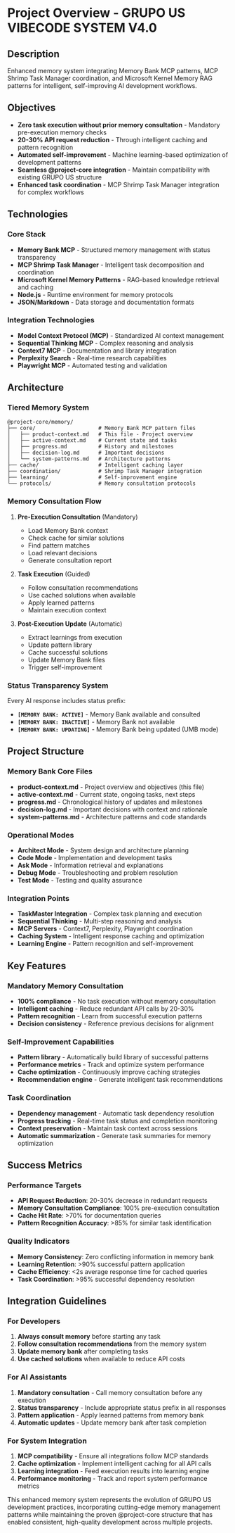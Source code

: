 # Project Overview - GRUPO US VIBECODE SYSTEM V4.0

## Description
Enhanced memory system integrating Memory Bank MCP patterns, MCP Shrimp Task Manager coordination, and Microsoft Kernel Memory RAG patterns for intelligent, self-improving AI development workflows.

## Objectives
- **Zero task execution without prior memory consultation** - Mandatory pre-execution memory checks
- **20-30% API request reduction** - Through intelligent caching and pattern recognition
- **Automated self-improvement** - Machine learning-based optimization of development patterns
- **Seamless @project-core integration** - Maintain compatibility with existing GRUPO US structure
- **Enhanced task coordination** - MCP Shrimp Task Manager integration for complex workflows

## Technologies

### Core Stack
- **Memory Bank MCP** - Structured memory management with status transparency
- **MCP Shrimp Task Manager** - Intelligent task decomposition and coordination
- **Microsoft Kernel Memory Patterns** - RAG-based knowledge retrieval and caching
- **Node.js** - Runtime environment for memory protocols
- **JSON/Markdown** - Data storage and documentation formats

### Integration Technologies
- **Model Context Protocol (MCP)** - Standardized AI context management
- **Sequential Thinking MCP** - Complex reasoning and analysis
- **Context7 MCP** - Documentation and library integration
- **Perplexity Search** - Real-time research capabilities
- **Playwright MCP** - Automated testing and validation

## Architecture

### Tiered Memory System
```
@project-core/memory/
├── core/                    # Memory Bank MCP pattern files
│   ├── product-context.md   # This file - Project overview
│   ├── active-context.md    # Current state and tasks
│   ├── progress.md          # History and milestones
│   ├── decision-log.md      # Important decisions
│   └── system-patterns.md   # Architecture patterns
├── cache/                   # Intelligent caching layer
├── coordination/            # Shrimp Task Manager integration
├── learning/                # Self-improvement engine
└── protocols/               # Memory consultation protocols
```

### Memory Consultation Flow
1. **Pre-Execution Consultation** (Mandatory)
   - Load Memory Bank context
   - Check cache for similar solutions
   - Find pattern matches
   - Load relevant decisions
   - Generate consultation report

2. **Task Execution** (Guided)
   - Follow consultation recommendations
   - Use cached solutions when available
   - Apply learned patterns
   - Maintain execution context

3. **Post-Execution Update** (Automatic)
   - Extract learnings from execution
   - Update pattern library
   - Cache successful solutions
   - Update Memory Bank files
   - Trigger self-improvement

### Status Transparency System
Every AI response includes status prefix:
- **`[MEMORY BANK: ACTIVE]`** - Memory Bank available and consulted
- **`[MEMORY BANK: INACTIVE]`** - Memory Bank not available
- **`[MEMORY BANK: UPDATING]`** - Memory Bank being updated (UMB mode)

## Project Structure

### Memory Bank Core Files
- **product-context.md** - Project overview and objectives (this file)
- **active-context.md** - Current state, ongoing tasks, next steps
- **progress.md** - Chronological history of updates and milestones
- **decision-log.md** - Important decisions with context and rationale
- **system-patterns.md** - Architecture patterns and code standards

### Operational Modes
- **Architect Mode** - System design and architecture planning
- **Code Mode** - Implementation and development tasks
- **Ask Mode** - Information retrieval and explanations
- **Debug Mode** - Troubleshooting and problem resolution
- **Test Mode** - Testing and quality assurance

### Integration Points
- **TaskMaster Integration** - Complex task planning and execution
- **Sequential Thinking** - Multi-step reasoning and analysis
- **MCP Servers** - Context7, Perplexity, Playwright coordination
- **Caching System** - Intelligent response caching and optimization
- **Learning Engine** - Pattern recognition and self-improvement

## Key Features

### Mandatory Memory Consultation
- **100% compliance** - No task execution without memory consultation
- **Intelligent caching** - Reduce redundant API calls by 20-30%
- **Pattern recognition** - Learn from successful execution patterns
- **Decision consistency** - Reference previous decisions for alignment

### Self-Improvement Capabilities
- **Pattern library** - Automatically build library of successful patterns
- **Performance metrics** - Track and optimize system performance
- **Cache optimization** - Continuously improve caching strategies
- **Recommendation engine** - Generate intelligent task recommendations

### Task Coordination
- **Dependency management** - Automatic task dependency resolution
- **Progress tracking** - Real-time task status and completion monitoring
- **Context preservation** - Maintain task context across sessions
- **Automatic summarization** - Generate task summaries for memory optimization

## Success Metrics

### Performance Targets
- **API Request Reduction**: 20-30% decrease in redundant requests
- **Memory Consultation Compliance**: 100% pre-execution consultation
- **Cache Hit Rate**: >70% for documentation queries
- **Pattern Recognition Accuracy**: >85% for similar task identification

### Quality Indicators
- **Memory Consistency**: Zero conflicting information in memory bank
- **Learning Retention**: >90% successful pattern application
- **Cache Efficiency**: <2s average response time for cached queries
- **Task Coordination**: >95% successful dependency resolution

## Integration Guidelines

### For Developers
1. **Always consult memory** before starting any task
2. **Follow consultation recommendations** from the memory system
3. **Update memory bank** after completing tasks
4. **Use cached solutions** when available to reduce API costs

### For AI Assistants
1. **Mandatory consultation** - Call memory consultation before any execution
2. **Status transparency** - Include appropriate status prefix in all responses
3. **Pattern application** - Apply learned patterns from memory bank
4. **Automatic updates** - Update memory bank after task completion

### For System Integration
1. **MCP compatibility** - Ensure all integrations follow MCP standards
2. **Cache optimization** - Implement intelligent caching for all API calls
3. **Learning integration** - Feed execution results into learning engine
4. **Performance monitoring** - Track and report system performance metrics

This enhanced memory system represents the evolution of GRUPO US development practices, incorporating cutting-edge memory management patterns while maintaining the proven @project-core structure that has enabled consistent, high-quality development across multiple projects.
